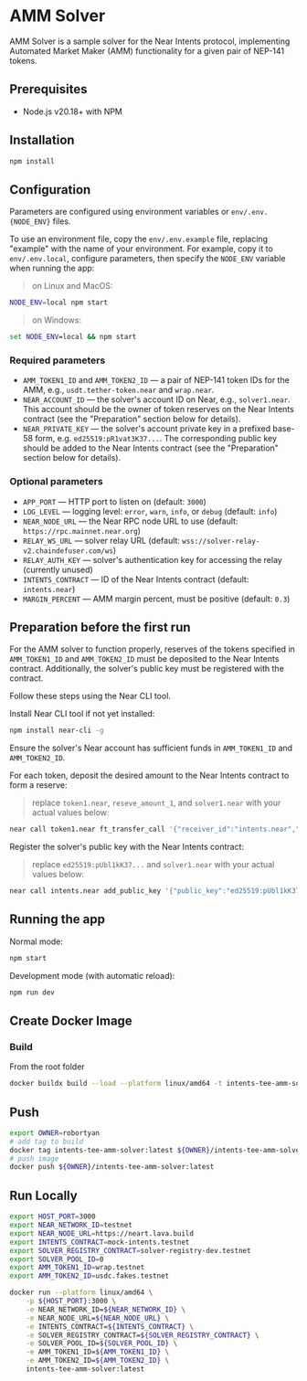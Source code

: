 
# AMM Solver

AMM Solver is a sample solver for the Near Intents protocol, implementing Automated Market Maker (AMM) functionality for a given pair of NEP-141 tokens.

## Prerequisites

* Node.js v20.18+ with NPM

## Installation

```bash
npm install
```

## Configuration

Parameters are configured using environment variables or `env/.env.{NODE_ENV}` files.

To use an environment file, copy the `env/.env.example` file, replacing "example" with the name of your environment. For example, copy it to `env/.env.local`, configure parameters, then specify the `NODE_ENV` variable when running the app:

> on Linux and MacOS:
```bash
NODE_ENV=local npm start
```
> on Windows:
```bat
set NODE_ENV=local && npm start
```

### Required parameters

* `AMM_TOKEN1_ID` and `AMM_TOKEN2_ID` — a pair of NEP-141 token IDs for the AMM, e.g., `usdt.tether-token.near` and `wrap.near`.
* `NEAR_ACCOUNT_ID` — the solver's account ID on Near, e.g., `solver1.near`. This account should be the owner of token reserves on the Near Intents contract (see the "Preparation" section below for details).
* `NEAR_PRIVATE_KEY` — the solver's account private key in a prefixed base-58 form, e.g. `ed25519:pR1vat3K37...`. The corresponding public key should be added to the Near Intents contract (see the "Preparation" section below for details).

### Optional parameters

* `APP_PORT` — HTTP port to listen on (default: `3000`)
* `LOG_LEVEL` — logging level: `error`, `warn`, `info`, or `debug` (default: `info`)
* `NEAR_NODE_URL` — the Near RPC node URL to use (default: `https://rpc.mainnet.near.org`)
* `RELAY_WS_URL` — solver relay URL (default: `wss://solver-relay-v2.chaindefuser.com/ws`)
* `RELAY_AUTH_KEY` — solver's authentication key for accessing the relay (currently unused)
* `INTENTS_CONTRACT` — ID of the Near Intents contract (default: `intents.near`)
* `MARGIN_PERCENT` — AMM margin percent, must be positive (default: `0.3`)

## Preparation before the first run

For the AMM solver to function properly, reserves of the tokens specified in `AMM_TOKEN1_ID` and `AMM_TOKEN2_ID` must be deposited to the Near Intents contract. Additionally, the solver's public key must be registered with the contract.

Follow these steps using the Near CLI tool.

Install Near CLI tool if not yet installed:
```bash
npm install near-cli -g
```

Ensure the solver's Near account has sufficient funds in `AMM_TOKEN1_ID` and `AMM_TOKEN2_ID`.

For each token, deposit the desired amount to the Near Intents contract to form a reserve:
> replace `token1.near`, `reseve_amount_1`, and `solver1.near` with your actual values below:
```bash
near call token1.near ft_transfer_call '{"receiver_id":"intents.near","amount":"reserve_amount_1","msg":""}' --accountId solver1.near --networkId mainnet --depositYocto 1 --gas 300000000000000
```

Register the solver's public key with the Near Intents contract:
> replace `ed25519:pUbl1kK37...` and `solver1.near` with your actual values below:
```bash
near call intents.near add_public_key '{"public_key":"ed25519:pUbl1kK37..."}' --accountId solver1.near --networkId mainnet --depositYocto 1
```

## Running the app

Normal mode:
```bash
npm start
```

Development mode (with automatic reload):
```bash
npm run dev
```

## Create Docker Image

### Build

From the root folder

```bash
docker buildx build --load --platform linux/amd64 -t intents-tee-amm-solver:latest -f Dockerfile .
```

## Push

```bash
export OWNER=robortyan
# add tag to build
docker tag intents-tee-amm-solver:latest ${OWNER}/intents-tee-amm-solver:latest
# push image
docker push ${OWNER}/intents-tee-amm-solver:latest
```

## Run Locally

```bash
export HOST_PORT=3000
export NEAR_NETWORK_ID=testnet
export NEAR_NODE_URL=https://neart.lava.build
export INTENTS_CONTRACT=mock-intents.testnet
export SOLVER_REGISTRY_CONTRACT=solver-registry-dev.testnet
export SOLVER_POOL_ID=0
export AMM_TOKEN1_ID=wrap.testnet
export AMM_TOKEN2_ID=usdc.fakes.testnet

docker run --platform linux/amd64 \
    -p ${HOST_PORT}:3000 \
    -e NEAR_NETWORK_ID=${NEAR_NETWORK_ID} \
    -e NEAR_NODE_URL=${NEAR_NODE_URL} \
    -e INTENTS_CONTRACT=${INTENTS_CONTRACT} \
    -e SOLVER_REGISTRY_CONTRACT=${SOLVER_REGISTRY_CONTRACT} \
    -e SOLVER_POOL_ID=${SOLVER_POOL_ID} \
    -e AMM_TOKEN1_ID=${AMM_TOKEN1_ID} \
    -e AMM_TOKEN2_ID=${AMM_TOKEN2_ID} \
    intents-tee-amm-solver:latest
```

